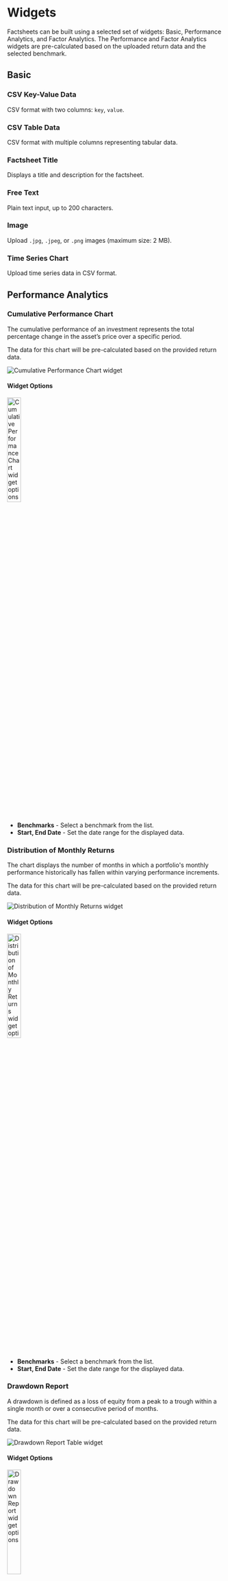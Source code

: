 # Widgets

Factsheets can be built using a selected set of widgets: Basic, Performance Analytics, and Factor Analytics. The Performance and Factor Analytics widgets are pre-calculated based on the uploaded return data and the selected benchmark.

## Basic

### CSV Key-Value Data

CSV format with two columns: `key`, `value`.

### CSV Table Data

CSV format with multiple columns representing tabular data.

### Factsheet Title

Displays a title and description for the factsheet.

### Free Text

Plain text input, up to 200 characters.

### Image

Upload `.jpg`, `.jpeg`, or `.png` images (maximum size: 2 MB).

### Time Series Chart

Upload time series data in CSV format.

## Performance Analytics

### Cumulative Performance Chart

The cumulative performance of an investment represents the total percentage change in the asset’s price over a specific period.

The data for this chart will be pre-calculated based on the provided return data.

![Cumulative Performance Chart widget](../images/widgets/SCR-20250506-cwyt.png)

#### Widget Options

<img src="../images/widgets/SCR-20250506-cyaz.png" alt="Cumulative Performance Chart widget options" width="25%"/>

- **Benchmarks** - Select a benchmark from the list.
- **Start, End Date** - Set the date range for the displayed data.

### Distribution of Monthly Returns

The chart displays the number of months in which a portfolio's monthly performance historically has fallen within varying performance increments.

The data for this chart will be pre-calculated based on the provided return data.

![Distribution of Monthly Returns widget](../images/widgets/SCR-20250506-lgdf.png)

#### Widget Options

<img src="../images/widgets/SCR-20250506-lhax.png" alt="Distribution of Monthly Returns widget options" width="25%"/>

- **Benchmarks** - Select a benchmark from the list.
- **Start, End Date** - Set the date range for the displayed data.

### Drawdown Report

A drawdown is defined as a loss of equity from a peak to a trough within a single month or over a consecutive period of months.

The data for this chart will be pre-calculated based on the provided return data.

![Drawdown Report Table widget](../images/widgets/SCR-20250506-lmlr.png)

#### Widget Options

<img src="../images/widgets/SCR-20250506-lmuw.png" alt="Drawdown Report widget options" width="25%"/>

- **Top N Drawdowns** - Number of drawdown periods to display.
- **Start, End Date** - Set the date range for the displayed data.

### Expected Shortfall

Represents the expected shortfall risk associated with the returns data.

The data for this chart will be pre-calculated based on the provided return data.

![Expected Shortfall widget](../images/widgets/SCR-20250506-lqnz.png)

#### Widget Options

<img src="../images/widgets/SCR-20250506-lskv.png" alt="Expected Shortfall options" width="25%"/>

- **Confidence Level** - The probability that losses will not exceed the expected shortfall threshold. For example, a 95% confidence level means there is a 5% chance that losses will exceed the calculated expected shortfall.
- **Start, End Date** - Defines the time range over which the expected shortfall is calculated, based on the provided return data.

### Historical Performance Table

Analyzing historical performance data cah help you identify trends, by comparing historical data, you can spot upward and downward performance trends.

The data for this chart will be pre-calculated based on the provided return data.

![Historical Performance Table widget](../images/widgets/SCR-20250506-ufnn.png)

#### Widget Options

<img src="../images/widgets/SCR-20250506-uglz.png" alt="Historical Performance Table options" width="25%"/>

- **Start, End Date** - Sets the period for displaying historical performance metrics based on available return data.

### Performance and Risk Metrics

Performance and risk metrics are widely used to evaluate the performance of a portfolio, and forms a major component of portfolio management.

The data for this chart will be pre-calculated based on the provided return data.

![Performance and Risk Metrics widget](../images/widgets/SCR-20250506-uhys.png)

#### Widget Options

<img src="../images/widgets/SCR-20250506-ujba.png" alt="Performance and Risk Metrics options" width="25%"/>

-**Benchmarks** - Compare performance metrics against selected benchmarks. Multiple selections allowed.
-**Prinmary Benchmark** - The main benchmark used for comparison.
- **Start, End Date** - Sets the time period for displaying historical performance metrics based on the available return data.

### Return Report

The return report represents best, worst, average, median and last returns of different rolling period.

The data for this chart will be pre-calculated based on the provided return data.

![Performance and Risk Metrics widget](../images/widgets/SCR-20250506-urbb.png)

#### Widget Options

<img src="../images/widgets/SCR-20250507-bals.png" alt="Return Report options" width="25%"/>

- **Start, End Date** - Defines the time window used to calculate and display rolling period return statistics.

### Return Statistics

Return statistics show statistical measures for the return data provided.

- **CAGR** - Compound Annual Growth Rate; the annualized rate of return assuming profits are reinvested over the period.
- **3 Month ROR** - Return on investment over the last 3 months, showing short-term performance.
- **6 Month ROR** - Return over the past 6 months, capturing medium-term performance trends.
- **1 Year ROR** - Return over the last 12 months, indicating recent yearly performance.
- **3 Year ROR** - Cumulative return over the past 3 years, useful for evaluating longer-term results.
- **Year to Date ROR** - Return from the beginning of the calendar year up to the current date.
- **Total Return** -  The overall return over the entire period, including both capital gains and income.
- **Winning Month** - The percentage of months with positive returns during the evaluated period.
- **Avg Winning Month** - The average return in months where the performance was positive.
- **Avg Losing Month** - The average return in months where the performance was negative.

The data for this widget will be pre-calculated based on the provided return data.

![Performance and Risk Metrics widget](../images/widgets/SCR-20250507-bdwu.png)

#### Widget Options

<img src="../images/widgets/SCR-20250507-bfrp.png" alt="Return Statistics options" width="25%"/>

- **Start, End Date** - Defines the time window used to calculate and display rolling period return statistics.

### Risk Statistics

Display risk statistics properties.

The data for this widget will be pre-calculated based on the provided return data.

![Risk Statistics widget](../images/widgets/SCR-20250508-llcd.png)

#### Volatility
Volatility measures how much returns vary on average over a year, based on daily return fluctuations.

**🧮 Formula**

$$
\text{Annualized Volatility} = \sigma \times \sqrt{\text{Yearly Length}}
$$

Where:

- $\sigma$: Standard deviation of the daily returns  
- $\text{Yearly Length}$: Number of trading periods per year (typically 252 for daily returns)

🧪 Python Code Example

```python
import numpy as np
import pandas as pd

def calculate_volatility(rets: pd.Series, scale: int = 252) -> float:
    """
    Calculate the annualized volatility (standard deviation) of returns.

    Args:
        rets: Series of periodic returns (e.g., daily or monthly)
        scale: Number of periods per year (252 for daily, 12 for monthly)

    Returns:
        Annualized volatility as a float
    """
    # Compute standard deviation of returns
    std_dev = rets.std()

    # Annualize the volatility
    volatility = std_dev * (scale ** 0.5)

    return volatility

```

#### Downside Volatility
Measure of downside risk that focuses on returns that fall below the risk-free benchmark. The risk-free benchmark will depend on the geography where the strategy/product is denominated and the market traded. For US and Global strategies/products, we will be using the 13 week Treasury Bill rate.

**🧮 Formula**

$$
\text{Annual. Downside Volatility} =
\sqrt{
\frac{
\sum_{t=1}^{n} \left[ \min(R_{st} - R_{ft}, 0) \right]^2
}{n}
\times \text{Trading Days per Year}
}
$$

Where:

- n: Total number of return observations  
- min(X, Y): Returns the smaller of X and Y; used to isolate negative excess returns  
- R_{st}: Strategy/Product return at time t  
- R_{ft}: Risk-free return at time t
- Trading Days per Year: 252

🧪 Python Code Example

```python
import numpy as np
import pandas as pd

def calculate_downside_volatility(excess_rets: pd.Series, scale: int = 252) -> float:
    """
    Calculate the annualized Downside Volatility from a series of excess returns.

    Downside Volatility focuses only on negative excess returns relative to a risk-free rate
    or benchmark, penalizing losses more than overall volatility.

    Args:
        excess_rets: Series of excess returns (strategy returns minus risk-free rate)
        scale: Number of periods per year (e.g., 252 for daily, 12 for monthly)

    Returns:
        Annualized downside volatility as a float
    """
    # Filter only negative excess returns
    negative_excess_rets = excess_rets[excess_rets < 0]

    # Square them, take the average (divide by total length of excess_rets, not just negative ones)
    downside_var = (negative_excess_rets**2).sum() / len(excess_rets)

    # Take square root of variance and scale it to annualize
    downside_volatility = (downside_var ** 0.5) * (scale ** 0.5)

    return downside_volatility

```

#### Maximum Drawdown
The largest peak-to-trough decline in value during a specific period, showing the worst potential loss.
The **maximum drawdown** measures the largest peak-to-trough decline in cumulative returns over a given time period.

**🧮 Formula**

**🔹 Step 1: Compute Cumulative Returns**

Define the cumulative returns series $C$:

$$
C = [C_1, C_2, \dots, C_T]
$$

Where each cumulative return $C_t$ at time $t$ is:

$$
C_t = \prod_{i=0}^{t} (1 + R_i)
$$

- $R_i$: Return at time $i$  
- $t$: Index in the return series

---

**🔹 Step 2: Compute Drawdown Series**

Define the drawdown series $D$:

$$
D = [D_1, D_2, \dots, D_T]
$$

Each drawdown value $D_t$ is:

$$
D_t = \frac{C_t}{\max_{i=0}^{t}(C_i)} - 1
$$

- $\max_{i=0}^{t}(C_i)$: Maximum cumulative return up to time $t$

---

**🔹 Step 3: Compute Maximum Drawdown**

The **maximum drawdown** is the lowest point in the drawdown series (expressed as an absolute value):

$$
\text{Max Drawdown} = \left| \min(D) \right|
$$

Where:

- $D$: The full drawdown time series  
- $\min(D)$: The worst drawdown observed

🧪 Python Code Example

```python
import numpy as np
import pandas as pd 

def cal_underrater(rets: pd.Series) -> pd.Series:
    """
    Calculate the drawdown series from a return series.

    Args:
        rets: A pandas Series of periodic returns (e.g., daily or monthly)

    Returns:
        A Series representing drawdowns at each time point
    """
    # Compute cumulative returns over time: (1 + r1) * (1 + r2) * ... * (1 + rt)
    cum_rets = (rets + 1).cumprod()

    # Track the running maximum of cumulative returns (i.e., historical peaks)
    peak = np.maximum.accumulate(cum_rets)

    # Calculate drawdown at each point: how far below the peak the cumulative return is
    underrater = cum_rets / peak - 1

    return underrater

```

#### Value at Risk
Measures the extent of possible financial losses within the strategy/product over a specific time frame given a certain significance level (alpha). For the VaR, we will using the monthly returns as the input and the alpha specified will be 0.05.

**🧮 Formula**

$$
\text{Value at Risk} = Q(\alpha, \text{rets})
$$

Where:

- $\alpha$: The significance level (e.g., 0.05 for 5%)
- $\text{rets}$: All historical returns of the strategy
- $Q$: Quantile function that returns the $\alpha$-th percentile of the return distribution

🧪 Python Code Example

```python
import numpy as np
import numpy.typing as npt
from typing import Dict

def calculate_var(rets: npt.ArrayLike, alpha: float = 0.05) -> float:
    """
    Calculate Value at Risk (VaR) at a given significance level.

    Args:
        rets: A NumPy array-like of strategy returns.
        alpha: Significance level (default is 0.05 for 5% VaR).

    Returns:
        The VaR value (a negative number indicating potential loss).
    """
    rets_array = np.asarray(rets)
    clean_rets = rets_array[~np.isnan(rets_array)]
    var = np.quantile(clean_rets, alpha)

    return var
```

#### Expected Shortfall 
Measures the weighted average of the "extreme" losses in the tail of the distribution of possible returns, beyond the VaR cutoff point and given a certain significance level (alpha).

**🧮 Formula**

The **Expected Shortfall** (also called Conditional Value at Risk) is the **average loss** in the worst-case $\alpha$ fraction of return outcomes.

Given $\alpha < 0.05$:

$$
\text{ES} = \frac{1}{N_<} \sum_{i=1}^{N_<} x_i
$$

Where:

- $N_<$: Number of returns less than the $\alpha$-quantile
- $x_i$: Each return in that worst $\alpha$ tail of the distribution

🧪 Python Code Example

```python
import numpy as np
import numpy.typing as npt

def calculate_empirical_expected_shortfall(rets: npt.ArrayLike, alpha: float = 0.05) -> float:
    """
    Calculate the empirical Expected Shortfall (ES) at a given significance level.

    Args:
        rets: A NumPy array-like of strategy returns.
        alpha: Significance level (default is 0.05).

    Returns:
        The ES value (mean of worst-case losses).
    """
    rets_array = np.asarray(rets)
    clean_rets = rets_array[~np.isnan(rets_array)]
    quantile = np.quantile(clean_rets, alpha)

    if alpha >= 0.5:
        es = clean_rets[clean_rets >= quantile].mean()
    else:
        es = clean_rets[clean_rets <= quantile].mean()

    return es
```

#### Beta (Market Index)
Indicates sensitivity to market movements; a beta above 1 implies higher volatility than the market.

**🧮 Formula**

Beta measures the return data's sensitivity to market movements. It is derived from the **linear regression** of the return data against market returns.

$$
R_i = \beta R_m + \varepsilon
$$

Where:

- $R_i$: Strategy returns  
- $R_m$: Market returns  
- $\beta$: Beta coefficient (our objective)  
- $\varepsilon$: Error term or residual, capturing the portion of returns not explained by the market

🧪 Python Code Example

```python
from typing import Union
import pandas as pd
import numpy as np
from statsmodels.api import OLS, add_constant

def calculate_beta(
    returns: Union[pd.Series, np.ndarray],
    market_rets: Union[pd.Series, np.ndarray]
) -> float:
    """
    Calculate Beta (Market Index) via linear regression of return data against market returns.

    Args:
        returns: Series or array of return data (e.g., from a strategy or portfolio).
        market_rets: Series or array of market returns (must be same length and aligned).

    Returns:
        Beta value as a float.
    """
    # Ensure both inputs are aligned pandas Series
    data = pd.concat([pd.Series(returns), pd.Series(market_rets)], axis=1).dropna()
    y = data.iloc[:, 0].values  # Return data
    X = add_constant(data.iloc[:, 1].values)  # Market returns with intercept

    # Perform linear regression
    model = OLS(y, X).fit()
    beta = model.params[1]  # Coefficient for market return

    return beta
```
!!! note
    The beta value is obtained from the fitted regression model. It corresponds to the coefficient of the market return (i.e., params[1]). A beta above 1 indicates greater volatility than the market; below 1 indicates lower sensitivity.

#### Correlation (Market Index)
A measure that determines how the returns move in relation to the market. The market used depends on the geography where the returns are denominated and traded.

Correlation measures the strength and direction of the linear relationship between return data and market returns.

**🧮 Formula**

$$
\text{correlation} =
\frac{
\sum \left( (x - \bar{x})(y - \bar{y}) \right)
}{
\sqrt{
\sum (x - \bar{x})^2 \cdot \sum (y - \bar{y})^2
}
}
$$

Where:

- $x$: Return data (e.g. from a strategy)  
- $y$: Market return data  
- $\bar{x}$: Mean of $x$  
- $\bar{y}$: Mean of $y$

🧪 Python Code Example

```python
import pandas as pd
from typing import Union

def calculate_correlation(
    returns: Union[pd.Series, str],
    market_returns: Union[pd.Series, str],
    data: pd.DataFrame
) -> float:
    """
    Calculate the Pearson correlation coefficient between return data and market returns.

    Args:
        returns: Name of the column or Series representing return data.
        market_returns: Name of the column or Series representing market return data.
        data: A DataFrame containing both return series.

    Returns:
        The correlation coefficient as a float.
    """
    # If inputs are column names, extract the columns from the DataFrame
    if isinstance(returns, str) and isinstance(market_returns, str):
        selected = data[[returns, market_returns]].dropna()
    else:
        selected = pd.concat([pd.Series(returns), pd.Series(market_returns)], axis=1).dropna()

    # Compute Pearson correlation and extract the off-diagonal value
    correlation = selected.corr().iloc[0, 1]

    return correlation

```

#### Tail Correlation (Market Index)
Refers to the correlation between the extreme events or outliers of the returns and the market. The market will depend on the geography where the strategy is denominated and the market traded.

**🧮 Formula**

Tail Correlation measures the degree of co-movement between two return distributions in the tails — i.e., during extreme losses.

**🔹 Step 1: Standardize Returns**

Standardize the returns for series $i$ at each time $t$:

$$
Z_{i,t} = \frac{R_{i,t}}{\sigma_i}
$$

Where:

- $R_{i,t}$: Return of series $i$ at time $t$  
- $\sigma_i$: Standard deviation of returns for series $i$  
- $i$: Can be the strategy (`strat`) or market (`mkt`)

---

**🔹 Step 2: Compute Weighted Portfolio Return**

Compute the weighted portfolio return series $Z_{p,t}$ at each time $t$:

$$
Z_{p,t} = Z_{\text{strat},t} \cdot w + Z_{\text{mkt},t} \cdot (1 - w)
$$

Where:

- $w$: Weight assigned to the strategy  
- $Z_{\text{strat},t}$ and $Z_{\text{mkt},t}$: Standardized returns of the strategy and market

---

**🔹 Step 3: Compute Mean Return of Each Series**

For each return series $i$ (strategy, market, or portfolio):

$$
\mu_i = \frac{1}{N_i} \sum_{t=1}^{N_i} R_{i,t}
$$

Where:  
- $\mu_i$: Mean return of series $i$  
- $N_i$: Number of return observations for series $i$

---

**🔹 Step 4: Compute Expected Shortfall for Each Series**

Use the **Expected Shortfall** formula (from the ES section) to compute:

- $ES_{\text{strat}}$
- $ES_{\text{mkt}}$
- $ES_{p}$

---

**🔹 Step 5: Calculate Tail Correlation**

Finally, compute Tail Correlation:

$$
\text{Tail Correlation} =
\frac{
(ES_p - \mu_p)^2
- w^2 (ES_{\text{strat}} - \mu_{\text{strat}})^2
- (1 - w)^2 (ES_{\text{mkt}} - \mu_{\text{mkt}})^2
}{
2w(1 - w)(ES_{\text{strat}} - \mu_{\text{strat}})(ES_{\text{mkt}} - \mu_{\text{mkt}})
}
$$

🧪 Python Code Example

```python
from typing import Callable
import numpy as np

def calculate_tail_correlation(
    rets: np.ndarray,
    w: float = 0.5,
    func: Callable[[np.ndarray], float] = None,
    **kwargs
) -> float:
    """
    Calculate the tail correlation between two return series using Expected Shortfall.

    This measures co-movement in the extreme (left-tail) parts of the distributions.

    Args:
        rets: A 2D NumPy array of shape (T, 2), where each column is a return series
              (e.g., strategy and market), aligned by time.
        w: Weight of the first series (strategy) in the portfolio. Default is 0.5.
        func: Function to compute Expected Shortfall. It should accept a 1D array of returns
              and return a float. If None, an empirical ES function must be passed via kwargs.
        **kwargs: Additional arguments passed to the ES function (e.g., alpha=0.05).

    Returns:
        Tail correlation coefficient as a float.
    """
    if func is None:
        raise ValueError("Expected Shortfall function (func) must be provided.")

    # Remove rows with NaNs
    rets = rets[~np.isnan(rets).any(axis=1)]

    # Standardize both return series
    rets = rets / rets.std(axis=0)

    rets_1, rets_2 = rets[:, 0], rets[:, 1]
    rets_p = rets_1 * w + rets_2 * (1 - w)

    # Means of each series
    mu_1, mu_2, mu_p = rets_1.mean(), rets_2.mean(), rets_p.mean()

    # Expected Shortfall of each series
    es_1 = func(rets_1, **kwargs)
    es_2 = func(rets_2, **kwargs)
    es_p = func(rets_p, **kwargs)

    # Tail correlation formula
    numerator = (es_p - mu_p) ** 2 - w ** 2 * (es_1 - mu_1) ** 2 - (1 - w) ** 2 * (es_2 - mu_2) ** 2
    denominator = 2 * w * (1 - w) * (es_1 - mu_1) * (es_2 - mu_2)

    tail_correlation = numerator / denominator

    return tail_correlation

```

- **Sharpe Ratio** - Assesses risk-adjusted return by comparing excess return over the risk-free rate to volatility.
- **Calmar Ratio** - Evaluates performance relative to risk by dividing annualized return by maximum drawdown.

#### Widget Options

<img src="../images/widgets/SCR-20250508-lliz.png" alt="Risk Statistics options" width="25%"/>

- **Primary Benchmark** - The main benchmark used for comparison.
- **Start, End Date** - Defines the time window used to calculate and display rolling period return statistics.